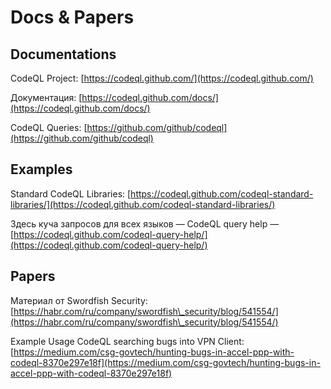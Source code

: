 # Docs & Papers

## Documentations

CodeQL Project: [https://codeql.github.com/](https://codeql.github.com/)

Документация: [https://codeql.github.com/docs/](https://codeql.github.com/docs/)

CodeQL Queries: [https://github.com/github/codeql](https://github.com/github/codeql)

## Examples

Standard CodeQL Libraries: [https://codeql.github.com/codeql-standard-libraries/](https://codeql.github.com/codeql-standard-libraries/)

Здесь куча запросов для всех языков — CodeQL query help — [https://codeql.github.com/codeql-query-help/](https://codeql.github.com/codeql-query-help/)

## Papers

Материал от Swordfish Security: [https://habr.com/ru/company/swordfish\_security/blog/541554/](https://habr.com/ru/company/swordfish\_security/blog/541554/)

Example Usage CodeQL searching bugs into VPN Client: [https://medium.com/csg-govtech/hunting-bugs-in-accel-ppp-with-codeql-8370e297e18f](https://medium.com/csg-govtech/hunting-bugs-in-accel-ppp-with-codeql-8370e297e18f)
